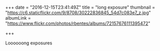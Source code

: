 +++
date = "2016-12-15T23:41:49Z"
title = "long exposure"
thumbnail = "https://c6.staticflickr.com/9/8708/30222836845_54d7c083e7_z.jpg"
albumLink = "https://www.flickr.com/photos/rbentes/albums/72157676111395472"

+++

Loooooong exposures